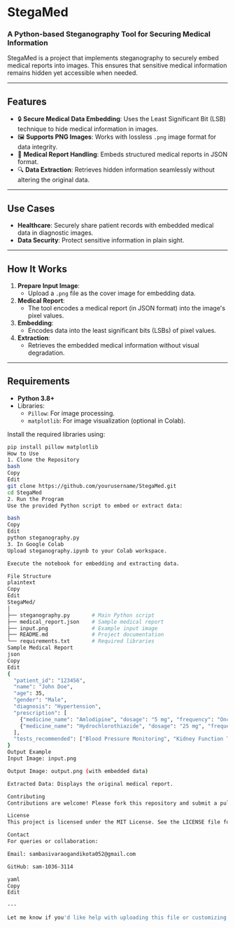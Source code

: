 # StegaMed

### **A Python-based Steganography Tool for Securing Medical Information**

StegaMed is a project that implements steganography to securely embed medical reports into images. This ensures that sensitive medical information remains hidden yet accessible when needed.

---

## Features

- 🔒 **Secure Medical Data Embedding**: Uses the Least Significant Bit (LSB) technique to hide medical information in images.
- 🖼️ **Supports PNG Images**: Works with lossless `.png` image format for data integrity.
- 📜 **Medical Report Handling**: Embeds structured medical reports in JSON format.
- 🔍 **Data Extraction**: Retrieves hidden information seamlessly without altering the original data.

---

## Use Cases

- **Healthcare**: Securely share patient records with embedded medical data in diagnostic images.
- **Data Security**: Protect sensitive information in plain sight.

---

## How It Works

1. **Prepare Input Image**:
   - Upload a `.png` file as the cover image for embedding data.
2. **Medical Report**:
   - The tool encodes a medical report (in JSON format) into the image's pixel values.
3. **Embedding**:
   - Encodes data into the least significant bits (LSBs) of pixel values.
4. **Extraction**:
   - Retrieves the embedded medical information without visual degradation.

---

## Requirements

- **Python 3.8+**
- Libraries:
  - `Pillow`: For image processing.
  - `matplotlib`: For image visualization (optional in Colab).

Install the required libraries using:
```bash
pip install pillow matplotlib
How to Use
1. Clone the Repository
bash
Copy
Edit
git clone https://github.com/yourusername/StegaMed.git
cd StegaMed
2. Run the Program
Use the provided Python script to embed or extract data:

bash
Copy
Edit
python steganography.py
3. In Google Colab
Upload steganography.ipynb to your Colab workspace.

Execute the notebook for embedding and extracting data.

File Structure
plaintext
Copy
Edit
StegaMed/
│
├── steganography.py       # Main Python script
├── medical_report.json    # Sample medical report
├── input.png              # Example input image
├── README.md              # Project documentation
└── requirements.txt       # Required libraries
Sample Medical Report
json
Copy
Edit
{
  "patient_id": "123456",
  "name": "John Doe",
  "age": 35,
  "gender": "Male",
  "diagnosis": "Hypertension",
  "prescription": [
    {"medicine_name": "Amlodipine", "dosage": "5 mg", "frequency": "Once daily"},
    {"medicine_name": "Hydrochlorothiazide", "dosage": "25 mg", "frequency": "Once daily"}
  ],
  "tests_recommended": ["Blood Pressure Monitoring", "Kidney Function Test"]
}
Output Example
Input Image: input.png

Output Image: output.png (with embedded data)

Extracted Data: Displays the original medical report.

Contributing
Contributions are welcome! Please fork this repository and submit a pull request with your enhancements.

License
This project is licensed under the MIT License. See the LICENSE file for details.

Contact
For queries or collaboration:

Email: sambasivaraogandikota052@gmail.com

GitHub: sam-1036-3114

yaml
Copy
Edit

---

Let me know if you'd like help with uploading this file or customizing it further!